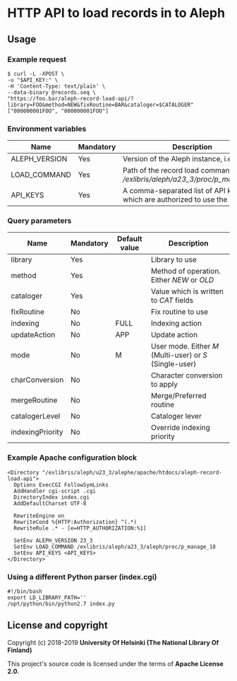 # HTTP API to load records in to Aleph

## Usage
### Example request
```
$ curl -L -XPOST \
-u "$API_KEY:" \
-H 'Content-Type: text/plain' \
--data-binary @records.seq \
"https://foo.bar/aleph-record-load-api/?library=FOO&method=NEW&fixRoutine=BAR&cataloger=$CATALOGER"
["000000001FOO", "000000001FOO"]
```
### Environment variables
|Name|Mandatory|Description|
| --- | --- | --- |
|ALEPH_VERSION|Yes|Version of the Aleph instance, i.e. *23_3*|
|LOAD_COMMAND|Yes|Path of the record load command, i.e. */exlibris/aleph/a23_3/proc/p_manage_18*|
|API_KEYS|Yes|A comma-separated list of API keys which are authorized to use the API|
### Query parameters
|Name|Mandatory|Default value|Description|
| --- | --- | --- | --- |
|library|Yes||Library to use|
|method|Yes||Method of operation. Either *NEW* or *OLD*|
|cataloger|Yes||Value which is written to *CAT* fields|
|fixRoutine|No||Fix routine to use|
|indexing|No|FULL|Indexing action|
|updateAction|No|APP|Update action|
|mode|No|M|User mode. Either *M* (Multi-user) or *S* (Single-user)|
|charConversion|No||Character conversion to apply|
|mergeRoutine|No||Merge/Preferred routine|
|catalogerLevel|No||Cataloger lever|
|indexingPriority|No||Override indexing priority|
### Example Apache configuration block
```
<Directory "/exlibris/aleph/u23_3/alephe/apache/htdocs/aleph-record-load-api">
  Options ExecCGI FollowSymLinks  
  AddHandler cgi-script .cgi
  DirectoryIndex index.cgi
  AddDefaultCharset UTF-8  
  
  RewriteEngine on
  RewriteCond %{HTTP:Authorization} ^(.*)   
  RewriteRule .* - [e=HTTP_AUTHORIZATION:%1]

  SetEnv ALEPH_VERSION 23_3
  SetEnv LOAD_COMMAND /exlibris/aleph/a23_3/aleph/proc/p_manage_18
  SetEnv API_KEYS <API_KEYS>
</Directory>
```
### Using a different Python parser (index.cgi)
```
#!/bin/bash
export LD_LIBRARY_PATH=''
/opt/python/bin/python2.7 index.py
```
## License and copyright

Copyright (c) 2018-2019 **University Of Helsinki (The National Library Of Finland)**

This project's source code is licensed under the terms of **Apache License 2.0**.
